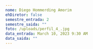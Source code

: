 ```yaml
---
nome: Diego Hommerding Amorim
ehDiretor: false
semestre_entrada: 2
semestre_saida: ""
foto: /uploads/perfil_4_.jpg
data_entrada: March 10, 2023 9:30 AM
data_saida: ""
---
```

